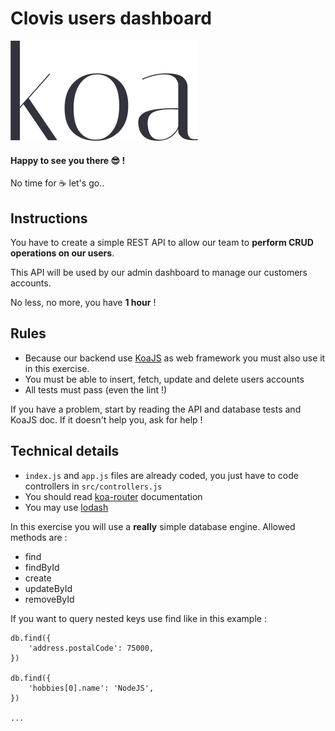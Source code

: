
# Clovis users dashboard
![logo](images/Koajs.png)

#### Happy to see you there :sunglasses: !

No time for :coffee: let's go..

## Instructions

You have to create a simple REST API to allow our team to **perform CRUD operations on our users**.

This API will be used by our admin dashboard to manage our customers accounts.

No less, no more, you have **1 hour** !

## Rules

* Because our backend use [KoaJS](http://koajs.com/) as web framework you must also use it in this exercise.
* You must be able to insert, fetch, update and delete users accounts
* All tests must pass (even the lint !)

If you have a problem, start by reading the API and database tests and KoaJS doc. If it doesn't help you, ask for help !

## Technical details

* `index.js` and `app.js` files are already coded, you just have to code controllers in `src/controllers.js`
* You should read [koa-router](https://github.com/alexmingoia/koa-router/tree/master) documentation
* You may use [lodash](https://lodash.com/)

In this exercise you will use a **really** simple database engine. Allowed methods are :
* find
* findById
* create
* updateById
* removeById

If you want to query nested keys use find like in this example :
```
db.find({
    'address.postalCode': 75000,
})

db.find({
    'hobbies[0].name': 'NodeJS',
})

...
```
